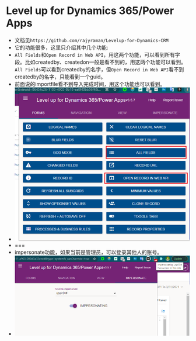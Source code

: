 # Level up for Dynamics 365/Power Apps
+ 文档见`https://github.com/rajyraman/Levelup-for-Dynamics-CRM`
+ 它的功能很多，这里只介绍其中几个功能:
+ `All Fields`和`Open Record in Web API`，用这两个功能，可以看到所有字段。比如createdby、createdon一般是看不到的，用这两个功能可以看到。`All Fields`可以看到createdby的名字，但`Open Record in Web API`看不到createdby的名字，只能看到一个guid。
+ 前面说的importfile看不到导入完成时间，用这个功能也可以看到。
+ ![](imgs/11-level-up-all-fields.png)
+ ===
+ impersonate功能，如果当前是管理员，可以登录其他人的账号。
+ ![](imgs/12-level-up-impersonate.png)